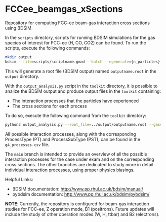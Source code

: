 # FCCee_beamgas_xSections

Repository for computing FCC-ee beam-gas interaction cross sections using BDSIM.

In the `scripts` directory, scripts for running BDSIM simulations for the gas species of interest for FCC-ee (H, CO, CO2) can be found.
To run the scripts, execute the following commands:

```bash
mkdir output
bdsim --file=scripts/scriptname.gmad --batch --ngenerate={n_particles} --outfile=output/outputname
```

This will generate a root file (BDSIM output) named `outputname.root` in the `output` directory.

With the `output_analysis.py` script in the `toolkit` directory, it is possible to analize the BDSIM output and produce output files in the `toolkit` containing:
  - The interaction processes that the particles have experienced
  - The cross sections for each process

To do so, execute the following command from the `toolkit` directory:
```bash
python3 output_analysis.py --root_file=../output/outputname.root --gas={gas}
```

All possible interaction processes, along with the corresponding ProcessType (PT) and ProcessSubType (PST), can be found in the `g4_processes.csv` file.

The `main` branch is intended to provide an overview of all the possible interaction processes for the case under exam and on the corresponding cross sections. The other branches are dedicated to study more in detail individual interaction processes, using proper physics biasings.

Helpful Links:
  - BDSIM documentation: http://www.pp.rhul.ac.uk/bdsim/manual/
  - pybdsim documentation: http://www.pp.rhul.ac.uk/bdsim/pybdsim/

**NOTE**: Currently, the repository is configured for beam-gas interaction studies for FCC-ee, Z operation mode, B1 (positrons). Future updates will include the study of other operation modes (W, H, ttbar) and B2 (electrons).
